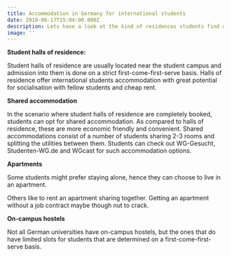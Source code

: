 ```yaml
---
title: Accommodation in Germany for international students
date: 2018-06-17T15:04:00.000Z
description: Lets have a look at the kind of residences students find accommodation in.
image: ''
---
```

**Student halls of residence:**

Student halls of residence are usually located near the student campus and admission into them is done on a strict first-come-first-serve basis. Halls of residence offer international students accommodation with great potential for socialisation with fellow students and cheap rent.



**Shared accommodation**

In the scenario where student halls of residence are completely booked, students can opt for shared accommodation. As compared to halls of residence, these are more economic friendly and convenient. Shared accommodations consist of a number of students sharing 2-3 rooms and splitting the utilities between them. Students can check out WG-Gesucht, Studenten-WG.de and WGcast for such accommodation options.



**Apartments**

Some students might prefer staying alone, hence they can choose to live in an apartment.

Others like to rent an apartment sharing together. Getting an apartment without a job contract maybe though nut to crack.



**On-campus hostels**

Not all German universities have on-campus hostels, but the ones that do have limited slots for students that are determined on a first-come-first-serve basis.
